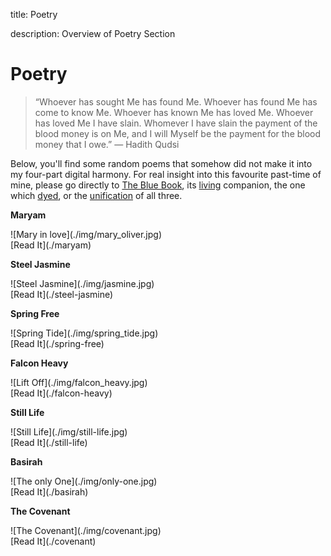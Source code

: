 title: Poetry

description: Overview of Poetry Section

# Poetry

> “Whoever has sought Me has found Me. Whoever has found Me has come to know Me. Whoever has known Me has loved Me. Whoever has loved Me I have slain. Whomever I have slain the payment of the blood money is on Me, and I will Myself be the payment for the blood money that I owe.” — Hadith Qudsi

Below, you'll find some random poems that somehow did not make it into my four-part digital harmony. For real insight into this favourite past-time of mine, please go directly to <a href="https://thebluebook.co.za" target="_blank">The Blue Book</a>, its <a href="https://living.thebluebook.co.za" target="_blank">living</a> companion, the one which <a href="https://dyeing.thebluebook.co.za" target="_blank">dyed</a>, or the <a href="https://thebluebook.co.za" target="_blank">unification</a> of all three.

<div markdown="1" class="card poetry sidebar center gemoji center-content">

**Maryam**

<div markdown="2" class="book-image">
![Mary in love](./img/mary_oliver.jpg)
</div>

<div markdown="3" class="book-link">
[Read It](./maryam)
</div>

</div>

<div markdown="1" class="card poetry sidebar center gemoji center-content">

**Steel Jasmine**

<div markdown="2" class="book-image">
![Steel Jasmine](./img/jasmine.jpg)
</div>

<div markdown="3" class="book-link">
[Read It](./steel-jasmine)
</div>

</div>

<div markdown="1" class="card poetry sidebar center gemoji center-content">

**Spring Free**

<div markdown="2" class="book-image">
![Spring Tide](./img/spring_tide.jpg)
</div>

<div markdown="3" class="book-link">
[Read It](./spring-free)
</div>

</div>

<div markdown="1" class="card poetry sidebar center gemoji center-content">

**Falcon Heavy**

<div markdown="2" class="book-image">
![Lift Off](./img/falcon_heavy.jpg)
</div>

<div markdown="3" class="book-link">
[Read It](./falcon-heavy)
</div>

</div>

<div markdown="1" class="card poetry sidebar center gemoji center-content">

**Still Life**

<div markdown="2" class="book-image">
![Still Life](./img/still-life.jpg)
</div>

<div markdown="3" class="book-link">
[Read It](./still-life)
</div>

</div>

<div markdown="1" class="card poetry sidebar center gemoji center-content">

**Basirah**

<div markdown="2" class="book-image">
![The only One](./img/only-one.jpg)
</div>

<div markdown="3" class="book-link">
[Read It](./basirah)
</div>

</div>

<div markdown="1" class="card poetry sidebar center gemoji center-content">

**The Covenant**

<div markdown="2" class="book-image">
![The Covenant](./img/covenant.jpg)
</div>

<div markdown="3" class="book-link">
[Read It](./covenant)
</div>

</div>
